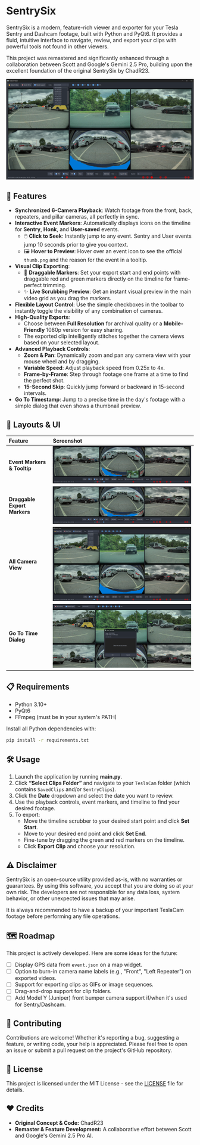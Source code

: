 # SentrySix 

SentrySix  is a modern, feature-rich viewer and exporter for your Tesla Sentry and Dashcam footage, built with Python and PyQt6. It provides a fluid, intuitive interface to navigate, review, and export your clips with powerful tools not found in other viewers.

This project was remastered and significantly enhanced through a collaboration between Scott and Google's Gemini 2.5 Pro, building upon the excellent foundation of the original SentrySix by ChadR23.

![SentrySix UI Overview](Screenshots/All_cams.png)

## 🚀 Features

-   **Synchronized 6-Camera Playback**: Watch footage from the front, back, repeaters, and pillar cameras, all perfectly in sync.
-   **Interactive Event Markers**: Automatically displays icons on the timeline for **Sentry**, **Honk**, and **User-saved** events.
    -   🖱️ **Click to Seek**: Instantly jump to any event. Sentry and User events jump 10 seconds prior to give you context.
    -   🖼️ **Hover to Preview**: Hover over an event icon to see the official `thumb.png` and the reason for the event in a tooltip.
-   **Visual Clip Exporting**:
    -   🚩 **Draggable Markers**: Set your export start and end points with draggable red and green markers directly on the timeline for frame-perfect trimming.
    -   ✨ **Live Scrubbing Preview**: Get an instant visual preview in the main video grid as you drag the markers.
-   **Flexible Layout Control**: Use the simple checkboxes in the toolbar to instantly toggle the visibility of any combination of cameras.
-   **High-Quality Exports**:
    -   Choose between **Full Resolution** for archival quality or a **Mobile-Friendly** 1080p version for easy sharing.
    -   The exported clip intelligently stitches together the camera views based on your selected layout.
-   **Advanced Playback Controls**:
    -   **Zoom & Pan**: Dynamically zoom and pan any camera view with your mouse wheel and by dragging.
    -   **Variable Speed**: Adjust playback speed from 0.25x to 4x.
    -   **Frame-by-Frame**: Step through footage one frame at a time to find the perfect shot.
    -   **15-Second Skip**: Quickly jump forward or backward in 15-second intervals.
-   **Go To Timestamp**: Jump to a precise time in the day's footage with a simple dialog that even shows a thumbnail preview.

## 📸 Layouts & UI

| Feature | Screenshot |
| :--- | :--- |
| **Event Markers & Tooltip** | ![Event Markers & Tooltip](Screenshots/even_Markers.png) |
| **Draggable Export Markers** | ![Draggable Export Marker](Screenshots/export_markers.png) |
| **All Camera View** | ![All Camera View](Screenshots/All_cams.png) |
| **Go To Time Dialog** | ![Timestamp Preview](Screenshots/go_to_time.png) |

## 📋 Requirements

-   Python 3.10+
-   PyQt6
-   FFmpeg (must be in your system's PATH)

Install all Python dependencies with:

```bash
pip install -r requirements.txt
```

## 🛠️ Usage

1.  Launch the application by running **main.py**.
2.  Click **“Select Clips Folder”** and navigate to your `TeslaCam` folder (which contains `SavedClips` and/or `SentryClips`).
3.  Click the **Date** dropdown and select the date you want to review.
4.  Use the playback controls, event markers, and timeline to find your desired footage.
5.  To export:
    -   Move the timeline scrubber to your desired start point and click **Set Start**.
    -   Move to your desired end point and click **Set End**.
    -   Fine-tune by dragging the green and red markers on the timeline.
    -   Click **Export Clip** and choose your resolution.

## ⚠️ Disclaimer

SentrySix is an open-source utility provided as-is, with no warranties or guarantees. By using this software, you accept that you are doing so at your own risk. The developers are not responsible for any data loss, system behavior, or other unexpected issues that may arise.

It is always recommended to have a backup of your important TeslaCam footage before performing any file operations.

## 🗺️ Roadmap

This project is actively developed. Here are some ideas for the future:

-   [ ] Display GPS data from `event.json` on a map widget.
-   [ ] Option to burn-in camera name labels (e.g., "Front", "Left Repeater") on exported videos.
-   [ ] Support for exporting clips as GIFs or image sequences.
-   [ ] Drag-and-drop support for clip folders.
-   [ ] Add Model Y (Juniper) front bumper camera support if/when it's used for Sentry/Dashcam.

## 🙌 Contributing

Contributions are welcome! Whether it's reporting a bug, suggesting a feature, or writing code, your help is appreciated. Please feel free to open an issue or submit a pull request on the project's GitHub repository.

## 📜 License

This project is licensed under the MIT License - see the [LICENSE](LICENSE) file for details.

## ❤️ Credits

-   **Original Concept & Code:** ChadR23
-   **Remaster & Feature Development:** A collaborative effort between Scott and Google's Gemini 2.5 Pro AI.